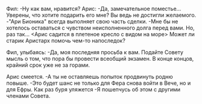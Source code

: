 Фил:
-Ну как вам, нравится?
Арис:
-Да, замечательное поместье... Уверены, что хотите подарить его мне? Вы ведь не достигли желаемого.
-"Ари Бионика" всегда выполняет свою часть сделки.
-Мне бы не хотелось оставаться с чувством неисполненного долга перед вами. Но, раз так... <Арис садится в плетеное кресло с видом на море> Может ли старик Аристарх помочь чем-то напоследок?

Фил, улыбаясь:
-Да, моя последняя просьба к вам. Подайте Совету мысль о том, что пора бы провести всеобщий экзамен. В конце концов, крайний срок уже не за горами.

Арис смеется.
-А ты не оставляешь попыток продвинуть родню повыше.
-Это будет шанс не только для Фера снова войти в Вече, но и для Ефры. Как раз буря уляжется
-Я пошепчусь об этом с другими членами Совета.